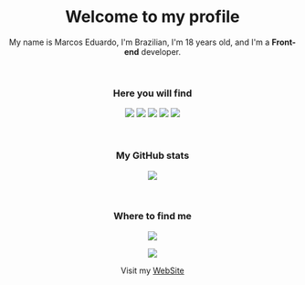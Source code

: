 <h1 align="center">Welcome to my profile</h1>
<p align="center">My name is Marcos Eduardo, I'm Brazilian, I'm 18 years old, and I'm a <strong>Front-end</strong> developer.</p>
<br>
<h3 align="center">Here you will find</h3>
<p align="center">
  <img src="https://img.shields.io/badge/HTML-logo?style=for-the-badge&logo=HTML5&logoColor=white&color=E34F26">
  <img src="https://img.shields.io/badge/CSS-logo?style=for-the-badge&logo=CSS3&logoColor=white&color=1572B6">
  <img src="https://img.shields.io/badge/JavaScript-logo?style=for-the-badge&logo=JavaScript&logoColor=white&color=F7DF1E">
  <img src="https://img.shields.io/badge/REACT-logo?style=for-the-badge&logo=REACT&logoColor=white&color=61DAFB">
  <img src="https://img.shields.io/badge/SASS-logo?style=for-the-badge&logo=SASS&logoColor=white&color=CC6699">
</p>
<br>

<h3 align="center">My GitHub stats</h3>
<p align="center">
<img src="https://github-readme-stats.vercel.app/api/top-langs?username=eduardoc126&show_icons=false&layout=compact">
</p>
<br>

<h3 align="center">Where to find me</h3>
<p align="center">
  <a target="_blank" href="https://www.instagram.com/eduardo_c126" style="display: inline-block;"><img src="https://img.shields.io/badge/instagram-logo?style=for-the-badge&logo=instagram&logoColor=white&color=%23F35369" /></a>
</p>

<p align="center"><img src="https://komarev.com/ghpvc/?username=eduardoc126&amp;label=Profile%20views&amp;color=0e75b6&amp;style=flat"></p>
<p align="center">Visit my
  <a href="https://marcoseduardo.dev.br">WebSite</a>
</p>
<br>
